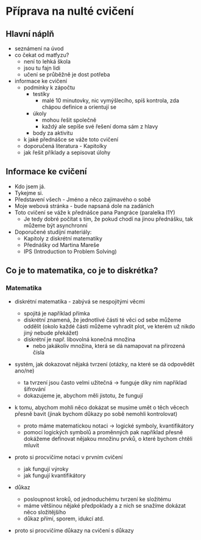 # Příprava na nulté cvičení

## Hlavní náplň

- seznámení na úvod
- co čekat od matfyzu? 
  - není to lehká škola
  - jsou tu fajn lidi
  - učení se průběžně je dost potřeba
- informace ke cvičení
  - podmínky k zápočtu
    - testíky
      - malé 10 minutovky, nic vymýšlecího, spíš kontrola, zda chápou definice a orientují se
    - úkoly
      - mohou řešit společně
      - každý ale sepíše své řešení doma sám z hlavy
    - body za aktivitu
  - k jaké přednášce se váže toto cvičení
  - doporučená literatura - Kapitolky
  - jak řešit příklady a sepisovat úlohy

## Informace ke cvičení

- Kdo jsem já.
- Tykejme si.
- Představení všech - Jméno a něco zajímavého o sobě
- Moje webová stránka - bude napsaná dole na zadáních
- Toto cvičení se váže k přednášce pana Pangráce (paralelka I1Y)
  - Je tedy dobré počítat s tím, že pokud chodí na jinou přednášku, tak můžeme být asynchronní
- Doporučené studijní materiály:
  - Kapitoly z diskrétní matematiky
  - Přednášky od Martina Mareše
  - IPS (Introduction to Problem Solving)

## Co je to matematika, co je to diskrétka?

### Matematika

- diskrétní matematika - zabývá se nespojitými věcmi
  - spojitá je například přímka
  - diskrétní znamená, že jednotlivé části té věci od sebe můžeme oddělit (okolo každé části můžeme vyhradit plot, ve kterém už nikdo jiný nebude překážet)
  - diskrétní je např. libovolná konečná množina
    - nebo jakákoliv množina, která se dá namapovat na přirozená čísla

- systém, jak dokazovat nějaká tvrzení (otázky, na které se dá odpovědět ano/ne)
  - ta tvrzení jsou často velmi užitečná -> funguje díky nim například šifrování
  - dokazujeme je, abychom měli jistotu, že fungují

- k tomu, abychom mohli něco dokázat se musíme umět o těch věcech přesně bavit (jinak bychom důkazy po sobě nemohli kontrolovat)
  - proto máme matematickou notaci -> logické symboly, kvantifikátory
  - pomocí logických symbolů a proměnných pak například přesně dokážeme definovat nějakou množinu prvků, o které bychom chtěli mluvit

- proto si procvičíme notaci v prvním cvičení
  - jak fungují výroky
  - jak fungují kvantifikátory

- důkaz
  - posloupnost kroků, od jednoduchému tvrzení ke složitému
  - máme většinou nějaké předpoklady a z nich se snažíme dokázat něco složitějšího 
  - důkaz přímí, sporem, idukcí atd.

- proto si procvičíme důkazy na cvičení s důkazy


